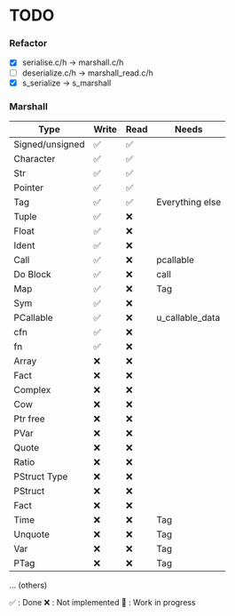 # TODO

### Refactor

- [x] serialise.c/h -> marshall.c/h
- [ ] deserialize.c/h -> marshall_read.c/h
- [x] s_serialize -> s_marshall

### Marshall

|       Type      | Write  |  Read  |      Needs      |
| --------------- | ------ | ------ | --------------- |
| Signed/unsigned |   ✅   |   ✅   |
| Character       |   ✅   |   ✅   |
| Str             |   ✅   |   ✅   |
| Pointer         |   ✅   |   ✅   |
| Tag             |   ✅   |   ✅   | Everything else |
| Tuple           |   ✅   |   ❌   |
| Float           |   ✅   |   ❌   |
| Ident           |   ✅   |   ❌   |
| Call            |   ✅   |   ❌   | pcallable       |
| Do Block        |   ✅   |   ❌   | call            |
| Map             |   ✅   |   ❌   | Tag             |
| Sym             |   ✅   |   ❌   |
| PCallable       |   ✅   |   ❌   | u_callable_data |
| cfn             |   ✅   |   ❌   |
| fn              |   ✅   |   ❌   |
| Array           |   ❌   |   ❌   |
| Fact            |   ❌   |   ❌   |
| Complex         |   ❌   |   ❌   |
| Cow             |   ❌   |   ❌   |
| Ptr free        |   ❌   |   ❌   |
| PVar            |   ❌   |   ❌   |
| Quote           |   ❌   |   ❌   |
| Ratio           |   ❌   |   ❌   |
| PStruct Type    |   ❌   |   ❌   |
| PStruct         |   ❌   |   ❌   |
| Fact            |   ❌   |   ❌   |
| Time            |   ❌   |   ❌   | Tag             |
| Unquote         |   ❌   |   ❌   | Tag             |
| Var             |   ❌   |   ❌   | Tag             |
| PTag            |   ❌   |   ❌   | Tag             |
... (others)

✅ : Done
❌ : Not implemented
🚧 : Work in progress
